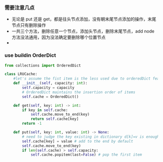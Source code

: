### 需要注意几点

- 无论是 put 还是 get，都是往头节点添加，没有朝末尾节点添加的操作，末尾节点只有删除操作
- 一共三个方法，删除任意一个节点，添加头节点，删除末尾节点，add node 方法没法通用，因为没法确定要删除哪个位置节点
-

### use buildin OrderDict

```python
from collections import OrderedDict

class LRUCache:
    #let's assume the fist item is the less used due to orderedDict feature
    def __init__(self, capacity: int):
        self.capacity = capacity
        # OrderedDict maintains the insertion order of items
        self.cache = OrderedDict()

    def get(self, key: int) -> int:
        if key in self.cache:
            self.cache.move_to_end(key)
            return self.cache[key]
        return -1

    def put(self, key: int, value: int) -> None:
        # need to judge the key existing in dictionary d[k]=v is enough
        self.cache[key] = value # add to the end by default
        self.cache.move_to_end(key)
        if len(self.cache) > self.capacity:
            self.cache.popitem(last=False) # pop the first item

```
